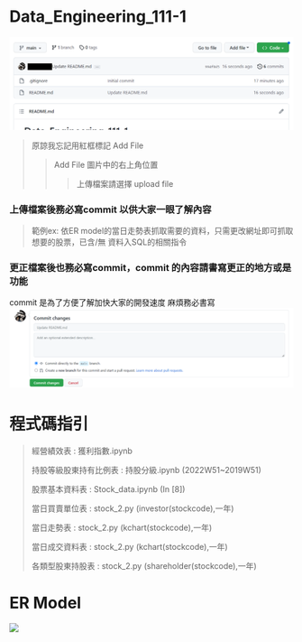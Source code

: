 # Data_Engineering_111-1
<img src="https://github.com/Larisa-HSU/Data_Engineering_111-1/blob/main/Picture/Screenshot%202022-12-13%20194642.png" width='600' leight='1000'/></img>
> 原諒我忘記用紅框標記 Add File </p>
> > Add File 圖片中的右上角位置
> > >上傳檔案請選擇 upload file
### 上傳檔案後務必寫commit 以供大家一眼了解內容 
> 範例ex:  依ER model的當日走勢表抓取需要的資料，只需更改網址即可抓取想要的股票，已含/無 資料入SQL的相關指令
### 更正檔案後也務必寫commit，commit 的內容請書寫更正的地方或是功能
commit 是為了方便了解加快大家的開發速度 麻煩務必書寫
<img src="https://github.com/Larisa-HSU/Data_Engineering_111-1/blob/main/Picture/Screenshot%202022-12-13%20193647.png" width='600' leight='1000'/></img>

# 程式碼指引
> 經營績效表 : 獲利指數.ipynb </p>
> 持股等級股東持有比例表 : 持股分級.ipynb (2022W51~2019W51) </p>
> 股票基本資料表 : Stock_data.ipynb (In [8]) </p>
> 當日買賣單位表 : stock_2.py (investor(stockcode),一年) </p>
> 當日走勢表 : stock_2.py (kchart(stockcode),一年) </p>
> 當日成交資料表 : stock_2.py (kchart(stockcode),一年) </p>
> 各類型股東持股表 : stock_2.py (shareholder(stockcode),一年) </p>

# ER Model
<img src="https://github.com/Larisa-HSU/Data_Engineering_111-1/tree/main/Picture/image.png"  width='600' leight='1000'/></img>
